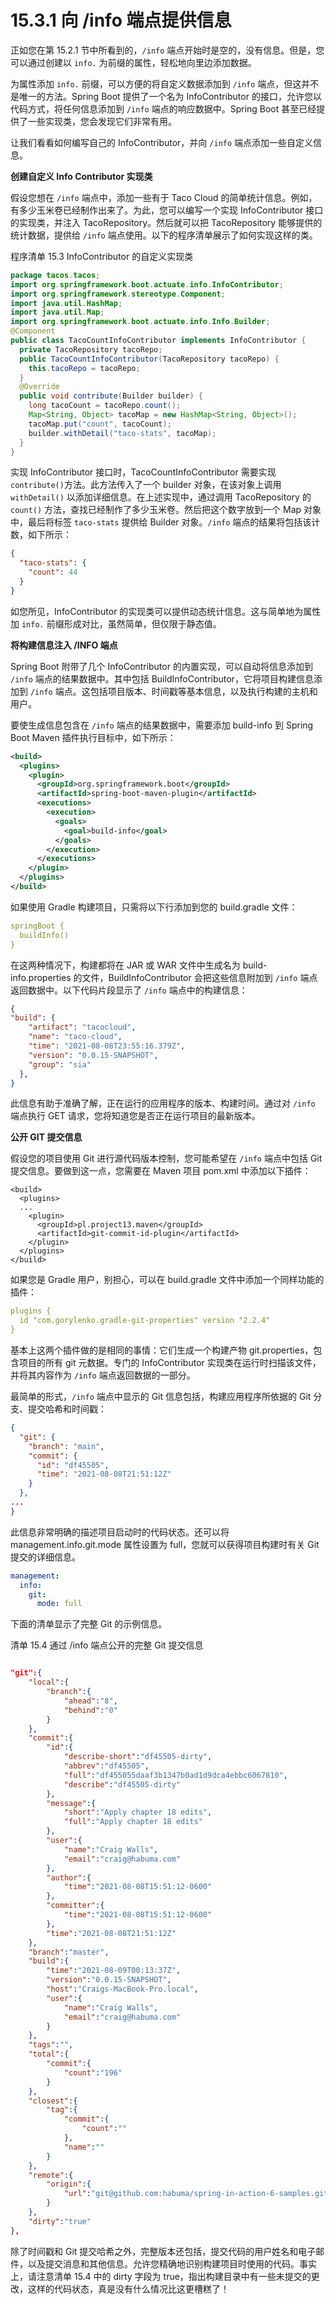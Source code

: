 # 15.3.1 向 /info 端点提供信息

正如您在第 15.2.1 节中所看到的，`/info` 端点开始时是空的，没有信息。但是，您可以通过创建以 `info.` 为前缀的属性，轻松地向里边添加数据。

为属性添加 `info.` 前缀，可以方便的将自定义数据添加到 `/info` 端点，但这并不是唯一的方法。Spring Boot 提供了一个名为 InfoContributor 的接口，允许您以代码方式，将任何信息添加到 `/info` 端点的响应数据中。Spring Boot 甚至已经提供了一些实现类，您会发现它们非常有用。

让我们看看如何编写自己的 InfoContributor，并向 `/info` 端点添加一些自定义信息。

**创建自定义 Info Contributor 实现类**

假设您想在 `/info` 端点中，添加一些有于 Taco Cloud 的简单统计信息。例如，有多少玉米卷已经制作出来了。为此，您可以编写一个实现 InfoContributor 接口的实现类，并注入 TacoRepository。然后就可以把 TacoRepository 能够提供的统计数据，提供给 `/info` 端点使用。以下的程序清单展示了如何实现这样的类。

程序清单 15.3 InfoContributor 的自定义实现类
```java
package tacos.tacos;
import org.springframework.boot.actuate.info.InfoContributor;
import org.springframework.stereotype.Component;
import java.util.HashMap;
import java.util.Map;
import org.springframework.boot.actuate.info.Info.Builder;
@Component
public class TacoCountInfoContributor implements InfoContributor {
  private TacoRepository tacoRepo;
  public TacoCountInfoContributor(TacoRepository tacoRepo) {
    this.tacoRepo = tacoRepo;
  }
  @Override
  public void contribute(Builder builder) {
    long tacoCount = tacoRepo.count();
    Map<String, Object> tacoMap = new HashMap<String, Object>();
    tacoMap.put("count", tacoCount);
    builder.withDetail("taco-stats", tacoMap);
  }
}
```


实现 InfoContributor 接口时，TacoCountInfoContributor 需要实现 `contribute()`方法。此方法传入了一个 builder 对象，在该对象上调用 `withDetail()` 以添加详细信息。在上述实现中，通过调用 TacoRepository 的 `count()` 方法，查找已经制作了多少玉米卷。然后把这个数字放到一个 Map 对象中，最后将标签 `taco-stats` 提供给 Builder 对象。`/info` 端点的结果将包括该计数，如下所示：

```json
{
  "taco-stats": {
    "count": 44
  }
}
```

如您所见，InfoContributor 的实现类可以提供动态统计信息。这与简单地为属性加 `info.` 前缀形成对比，虽然简单，但仅限于静态值。

**将构建信息注入 /INFO 端点**

Spring Boot 附带了几个 InfoContributor 的内置实现，可以自动将信息添加到 `/info` 端点的结果数据中。其中包括 BuildInfoContributor，它将项目构建信息添加到 `/info` 端点。这包括项目版本、时间戳等基本信息，以及执行构建的主机和用户。

要使生成信息包含在 `/info` 端点的结果数据中，需要添加 build-info 到 Spring Boot Maven 插件执行目标中，如下所示：

```xml
<build>
  <plugins>
    <plugin>
      <groupId>org.springframework.boot</groupId>
      <artifactId>spring-boot-maven-plugin</artifactId>
      <executions>
        <execution>
          <goals>
            <goal>build-info</goal>
          </goals>
        </execution>
      </executions>
    </plugin>
  </plugins>
</build>
```

如果使用 Gradle 构建项目，只需将以下行添加到您的 build.gradle 文件：

```yaml
springBoot {
  buildInfo()
}
```

在这两种情况下，构建都将在 JAR 或 WAR 文件中生成名为 build-info.properties 的文件，BuildInfoContributor 会把这些信息附加到 `/info` 端点返回数据中。以下代码片段显示了 `/info` 端点中的构建信息：

```json
{
"build": {
    "artifact": "tacocloud",
    "name": "taco-cloud",
    "time": "2021-08-08T23:55:16.379Z",
    "version": "0.0.15-SNAPSHOT",
    "group": "sia"
  },
}
```

此信息有助于准确了解，正在运行的应用程序的版本、构建时间。通过对 `/info` 端点执行 GET 请求，您将知道您是否正在运行项目的最新版本。

**公开 GIT 提交信息**

假设您的项目使用 Git 进行源代码版本控制，您可能希望在 `/info` 端点中包括 Git 提交信息。要做到这一点，您需要在 Maven 项目 pom.xml 中添加以下插件：

```markup
<build>
  <plugins>
  ...
    <plugin>
      <groupId>pl.project13.maven</groupId>
      <artifactId>git-commit-id-plugin</artifactId>
    </plugin>
  </plugins>
</build>
```

如果您是 Gradle 用户，别担心，可以在 build.gradle 文件中添加一个同样功能的插件：

```yaml
plugins {
  id "com.gorylenko.gradle-git-properties" version "2.2.4"
}
```

基本上这两个插件做的是相同的事情：它们生成一个构建产物 git.properties，包含项目的所有 git 元数据。专门的 InfoContributor 实现类在运行时扫描该文件，并将其内容作为 `/info` 端点返回数据的一部分。

最简单的形式，`/info` 端点中显示的 Git 信息包括，构建应用程序所依据的 Git 分支、提交哈希和时间戳：

```json
{
  "git": {
    "branch": "main",
    "commit": {
      "id": "df45505",
      "time": "2021-08-08T21:51:12Z"
    }
  },
...
}
```

此信息非常明确的描述项目启动时的代码状态。还可以将 management.info.git.mode 属性设置为 full，您就可以获得项目构建时有关 Git 提交的详细信息。

```yaml
management:
  info:
    git:
      mode: full
```

下面的清单显示了完整 Git 的示例信息。

清单 15.4 通过 /info 端点公开的完整 Git 提交信息
```json

"git":{
    "local":{
        "branch":{
            "ahead":"8",
            "behind":"0"
        }
    },
    "commit":{
        "id":{
            "describe-short":"df45505-dirty",
            "abbrev":"df45505",
            "full":"df455055daaf3b1347b0ad1d9dca4ebbc6067810",
            "describe":"df45505-dirty"
        },
        "message":{
            "short":"Apply chapter 18 edits",
            "full":"Apply chapter 18 edits"
        },
        "user":{
            "name":"Craig Walls",
            "email":"craig@habuma.com"
        },
        "author":{
            "time":"2021-08-08T15:51:12-0600"
        },
        "committer":{
            "time":"2021-08-08T15:51:12-0600"
        },
        "time":"2021-08-08T21:51:12Z"
    },
    "branch":"master",
    "build":{
        "time":"2021-08-09T00:13:37Z",
        "version":"0.0.15-SNAPSHOT",
        "host":"Craigs-MacBook-Pro.local",
        "user":{
            "name":"Craig Walls",
            "email":"craig@habuma.com"
        }
    },
    "tags":"",
    "total":{
        "commit":{
            "count":"196"
        }
    },
    "closest":{
        "tag":{
            "commit":{
                "count":""
            },
            "name":""
        }
    },
    "remote":{
        "origin":{
            "url":"git@github.com:habuma/spring-in-action-6-samples.git"
        }
    },
    "dirty":"true"
},

```


除了时间戳和 Git 提交哈希之外，完整版本还包括，提交代码的用户姓名和电子邮件，以及提交消息和其他信息。允许您精确地识别构建项目时使用的代码。事实上，请注意清单 15.4 中的 dirty 字段为 true，指出构建目录中有一些未提交的更改，这样的代码状态，真是没有什么情况比这更槽糕了！

